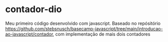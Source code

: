 # contador-dio
Meu primeiro código desenvolvido com javascript.
Baseado no repósitório https://github.com/stebsnusch/basecamp-javascript/tree/main/introducao-ao-javascript/contador, com implementação de mais dois contadores
